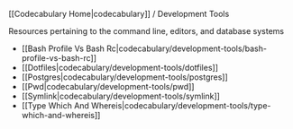 <!-- ---title: Development Tools --- -->

[[Codecabulary Home|codecabulary]] / Development Tools

Resources pertaining to the command line, editors, and database systems

* [[Bash Profile Vs Bash Rc|codecabulary/development-tools/bash-profile-vs-bash-rc]]
* [[Dotfiles|codecabulary/development-tools/dotfiles]]
* [[Postgres|codecabulary/development-tools/postgres]]
* [[Pwd|codecabulary/development-tools/pwd]]
* [[Symlink|codecabulary/development-tools/symlink]]
* [[Type Which And Whereis|codecabulary/development-tools/type-which-and-whereis]]
